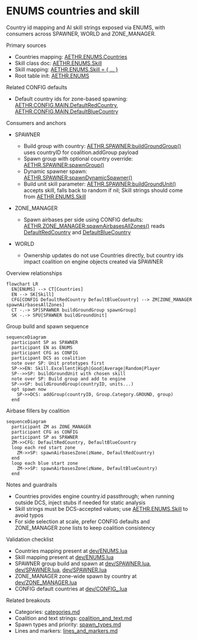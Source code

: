 # ENUMS countries and skill

Country id mapping and AI skill strings exposed via ENUMS, with consumers across SPAWNER, WORLD and ZONE_MANAGER.

Primary sources

- Countries mapping: [AETHR.ENUMS.Countries](../../dev/ENUMS.lua:481)
- Skill class doc: [AETHR.ENUMS.Skill](../../dev/ENUMS.lua:165)
- Skill mapping: [AETHR.ENUMS.Skill = { ... }](../../dev/ENUMS.lua:482)
- Root table init: [AETHR.ENUMS](../../dev/ENUMS.lua:337)

Related CONFIG defaults

- Default country ids for zone-based spawning: [AETHR.CONFIG.MAIN.DefaultRedCountry](../../dev/CONFIG_.lua:177), [AETHR.CONFIG.MAIN.DefaultBlueCountry](../../dev/CONFIG_.lua:178)

Consumers and anchors

- SPAWNER
  - Build group with country: [AETHR.SPAWNER:buildGroundGroup()](../../dev/SPAWNER.lua:321) uses countryID for coalition.addGroup payload
  - Spawn group with optional country override: [AETHR.SPAWNER:spawnGroup()](../../dev/SPAWNER.lua:425)
  - Dynamic spawner spawn: [AETHR.SPAWNER:spawnDynamicSpawner()](../../dev/SPAWNER.lua:438)
  - Build unit skill parameter: [AETHR.SPAWNER:buildGroundUnit()](../../dev/SPAWNER.lua:282) accepts skill, falls back to random if nil; Skill strings should come from [AETHR.ENUMS.Skill](../../dev/ENUMS.lua:482)

- ZONE_MANAGER
  - Spawn airbases per side using CONFIG defaults: [AETHR.ZONE_MANAGER:spawnAirbasesAllZones()](../../dev/ZONE_MANAGER.lua:1142) reads [DefaultRedCountry](../../dev/CONFIG_.lua:177) and [DefaultBlueCountry](../../dev/CONFIG_.lua:178)

- WORLD
  - Ownership updates do not use Countries directly, but country ids impact coalition on engine objects created via SPAWNER

Overview relationships

```mermaid
flowchart LR
  EN[ENUMS] --> CT[Countries]
  EN --> SK[Skill]
  CFG[CONFIG DefaultRedCountry DefaultBlueCountry] --> ZM[ZONE_MANAGER spawnAirbasesAllZones]
  CT -.-> SP[SPAWNER buildGroundGroup spawnGroup]
  SK -.-> SPU[SPAWNER buildGroundUnit]
```

Group build and spawn sequence

```mermaid
sequenceDiagram
  participant SP as SPAWNER
  participant EN as ENUMS
  participant CFG as CONFIG
  participant DCS as coalition
  note over SP: Unit prototypes first
  SP->>EN: Skill.Excellent|High|Good|Average|Random|Player
  SP-->>SP: buildGroundUnit with chosen skill
  note over SP: Build group and add to engine
  SP->>SP: buildGroundGroup(countryID, units...)
  opt spawn now
    SP->>DCS: addGroup(countryID, Group.Category.GROUND, group)
  end
```

Airbase fillers by coalition

```mermaid
sequenceDiagram
  participant ZM as ZONE_MANAGER
  participant CFG as CONFIG
  participant SP as SPAWNER
  ZM->>CFG: DefaultRedCountry, DefaultBlueCountry
  loop each red start zone
    ZM->>SP: spawnAirbasesZone(zName, DefaultRedCountry)
  end
  loop each blue start zone
    ZM->>SP: spawnAirbasesZone(zName, DefaultBlueCountry)
  end
```

Notes and guardrails

- Countries provides engine country.id passthrough; when running outside DCS, inject stubs if needed for static analysis
- Skill strings must be DCS-accepted values; use [AETHR.ENUMS.Skill](../../dev/ENUMS.lua:482) to avoid typos
- For side selection at scale, prefer CONFIG defaults and ZONE_MANAGER zone lists to keep coalition consistency

Validation checklist

- Countries mapping present at [dev/ENUMS.lua](../../dev/ENUMS.lua:481)
- Skill mapping present at [dev/ENUMS.lua](../../dev/ENUMS.lua:482)
- SPAWNER group build and spawn at [dev/SPAWNER.lua](../../dev/SPAWNER.lua:321), [dev/SPAWNER.lua](../../dev/SPAWNER.lua:425), [dev/SPAWNER.lua](../../dev/SPAWNER.lua:438)
- ZONE_MANAGER zone-wide spawn by country at [dev/ZONE_MANAGER.lua](../../dev/ZONE_MANAGER.lua:1142)
- CONFIG default countries at [dev/CONFIG_.lua](../../dev/CONFIG_.lua:177)

Related breakouts

- Categories: [categories.md](./categories.md)
- Coalition and text strings: [coalition_and_text.md](./coalition_and_text.md)
- Spawn types and priority: [spawn_types.md](./spawn_types.md)
- Lines and markers: [lines_and_markers.md](./lines_and_markers.md)